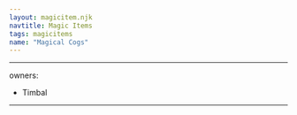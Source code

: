 ```yaml
---
layout: magicitem.njk
navtitle: Magic Items
tags: magicitems
name: "Magical Cogs"
---
```

---
owners:
  - Timbal
---
